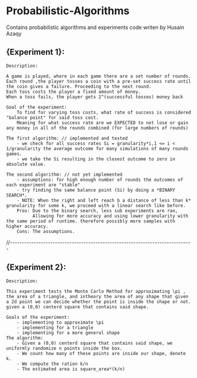 # Probabilistic-Algorithms

Contains probabilistic algorithms and experiments code writen by Husain Azaqy

## {Experiment 1}:

    Description:

    A game is played, where in each game there are a set number of rounds.
    Each round ,the player tosses a coin with a pre-set success rate until the coin gives a failure. Proceeding to the next round.
    Each toss costs the player a fixed amount of money.
    When a toss fails, the player gets 2^(successful tosses) money back

    Goal of the experiment:
        To find for varying toss costs, what rate of success is considered "balance point" for said toss cost.
        Meaning for what success rate are we EXPECTED to not lose or gain any money in all of the rounds combined (for large numbers of rounds)

    The first algorithm: // implemented and tested
        - we check for all success rates Si = granularity*i,1 <= i < 1/granularity the average outcome for many simulations of many rounds games.
        - we take the Si resulting in the closest outcome to zero in absolute value.

    The second algorithm: // not yet implemented
        - assumptions: for high enough number of rounds the outcomes of each experiment are "stable"
        - try finding the same balance point (Si) by doing a *BINARY SEARCH*.
        - NOTE: When the right and left reach b a distance of less than k* granularity for some k, we proceed with a linear search like before.
        Pros: Due to the binary search, less sub experiments are ran,
              Allowing for more accuracy and using lower granularity with the same period of runtime. therefore possibly more samples with higher accuracy.
        Cons: The assumptions.

//-----------------------------------------------------------------------------

## {Experiment 2}:

    Description:

    This experiment tests the Monte Carlo Method for approximating \pi , the area of a triangle, and intheory the area of any shape that given a 2d point we can decide whether the point is inside the shape or not. given a (0,0) centerd square that contains said shape.

    Goals of the experiment:
        - implementing to approximate \pi
        - implementing for a triangle
        - implementing for a more general shape
    The algorithm:
        - Given a (0,0) centerd square that contains said shape, we uniformly randomize n points inside the box.
        - We count how many of these points are inside our shape, denote k.
        - We compute the ration k/n
        - The estimated area is square_area*(k/n)
